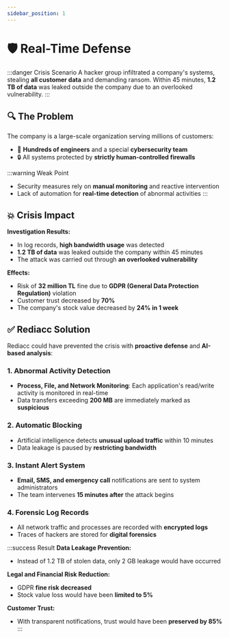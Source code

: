 ```yaml
---
sidebar_position: 1
---
```


# 🛡️ Real-Time Defense

:::danger Crisis Scenario
A hacker group infiltrated a company's systems, stealing **all customer data** and demanding ransom.
Within 45 minutes, **1.2 TB of data** was leaked outside the company due to an overlooked vulnerability.
:::

## 🔍 The Problem

The company is a large-scale organization serving millions of customers:

* 👥 **Hundreds of engineers** and a special **cybersecurity team**
* 🔒 All systems protected by **strictly human-controlled firewalls**

:::warning Weak Point
* Security measures rely on **manual monitoring** and reactive intervention
* Lack of automation for **real-time detection** of abnormal activities
:::

## 💥 Crisis Impact

**Investigation Results:**
* In log records, **high bandwidth usage** was detected
* **1.2 TB of data** was leaked outside the company within 45 minutes
* The attack was carried out through **an overlooked vulnerability**

**Effects:**
* Risk of **32 million TL** fine due to **GDPR (General Data Protection Regulation)** violation
* Customer trust decreased by **70%**
* The company's stock value decreased by **24% in 1 week**

## ✅ Rediacc Solution

Rediacc could have prevented the crisis with **proactive defense** and **AI-based analysis**:

### 1. **Abnormal Activity Detection**
* **Process, File, and Network Monitoring**: Each application's read/write activity is monitored in real-time
* Data transfers exceeding **200 MB** are immediately marked as **suspicious**

### 2. **Automatic Blocking**
* Artificial intelligence detects **unusual upload traffic** within 10 minutes
* Data leakage is paused by **restricting bandwidth**

### 3. **Instant Alert System**
* **Email, SMS, and emergency call** notifications are sent to system administrators
* The team intervenes **15 minutes after** the attack begins

### 4. **Forensic Log Records**
* All network traffic and processes are recorded with **encrypted logs**
* Traces of hackers are stored for **digital forensics**

:::success Result
**Data Leakage Prevention:**
* Instead of 1.2 TB of stolen data, only 2 GB leakage would have occurred

**Legal and Financial Risk Reduction:**
* GDPR **fine risk decreased**
* Stock value loss would have been **limited to 5%**

**Customer Trust:**
* With transparent notifications, trust would have been **preserved by 85%**
:::
